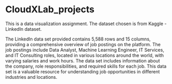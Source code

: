 # CloudXLab_projects

This is a data visualization assignment. The dataset chosen is from Kaggle - LinkedIn dataset.

The LinkedIn data set provided contains 5,588 rows and 15 columns, providing a comprehensive overview of job postings on the platform. The job postings include Data Analyst, Machine Learning Engineer, IT Services, and 
IT Consulting roles, located in various locations around the world, with varying salaries and work hours. 
The data set includes information about the company, role responsibilities, and required skills for each job. 
This data set is a valuable resource for understanding job opportunities in different industries and locations.
